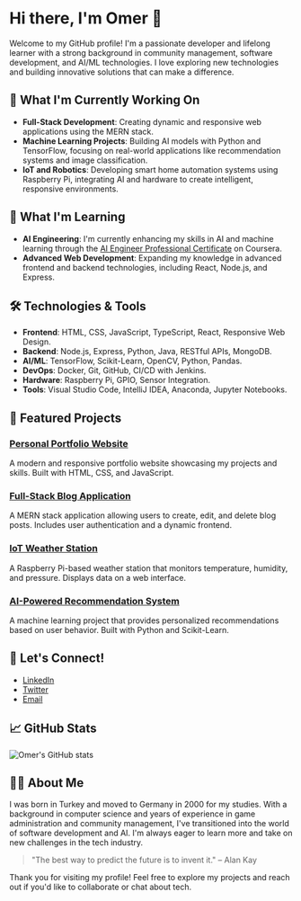 # Hi there, I'm Omer 👋

Welcome to my GitHub profile! I'm a passionate developer and lifelong learner with a strong background in community management, software development, and AI/ML technologies. I love exploring new technologies and building innovative solutions that can make a difference.

## 🔭 What I'm Currently Working On
- **Full-Stack Development**: Creating dynamic and responsive web applications using the MERN stack.
- **Machine Learning Projects**: Building AI models with Python and TensorFlow, focusing on real-world applications like recommendation systems and image classification.
- **IoT and Robotics**: Developing smart home automation systems using Raspberry Pi, integrating AI and hardware to create intelligent, responsive environments.

## 🌱 What I'm Learning
- **AI Engineering**: I'm currently enhancing my skills in AI and machine learning through the [AI Engineer Professional Certificate](https://www.coursera.org/professional-certificates/ai-engineer) on Coursera.
- **Advanced Web Development**: Expanding my knowledge in advanced frontend and backend technologies, including React, Node.js, and Express.

## 🛠️ Technologies & Tools
- **Frontend**: HTML, CSS, JavaScript, TypeScript, React, Responsive Web Design.
- **Backend**: Node.js, Express, Python, Java, RESTful APIs, MongoDB.
- **AI/ML**: TensorFlow, Scikit-Learn, OpenCV, Python, Pandas.
- **DevOps**: Docker, Git, GitHub, CI/CD with Jenkins.
- **Hardware**: Raspberry Pi, GPIO, Sensor Integration.
- **Tools**: Visual Studio Code, IntelliJ IDEA, Anaconda, Jupyter Notebooks.

## 🚀 Featured Projects
### [Personal Portfolio Website](coming.soon)
A modern and responsive portfolio website showcasing my projects and skills. Built with HTML, CSS, and JavaScript.

### [Full-Stack Blog Application](coming.soon)
A MERN stack application allowing users to create, edit, and delete blog posts. Includes user authentication and a dynamic frontend.

### [IoT Weather Station](coming.soon)
A Raspberry Pi-based weather station that monitors temperature, humidity, and pressure. Displays data on a web interface.

### [AI-Powered Recommendation System](coming.soon)
A machine learning project that provides personalized recommendations based on user behavior. Built with Python and Scikit-Learn.

## 💬 Let's Connect!
- [LinkedIn](coming.soon)
- [Twitter](coming.soon)
- [Email](mailto:coming@soon)

## 📈 GitHub Stats
![Omer's GitHub stats](https://github-readme-stats.vercel.app/api?username=RemoTechDev&show_icons=true&theme=radical)

## 👨‍💻 About Me
I was born in Turkey and moved to Germany in 2000 for my studies. With a background in computer science and years of experience in  game administration and community management, I've transitioned into the world of software development and AI. I'm always eager to learn more and take on new challenges in the tech industry.

> "The best way to predict the future is to invent it." – Alan Kay

Thank you for visiting my profile! Feel free to explore my projects and reach out if you'd like to collaborate or chat about tech.
